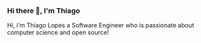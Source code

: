 ### Hi there 👋, I'm Thiago

Hi, i'm Thiago Lopes a Software Engineer who is passionate about computer science and open source!

<!--
**Thiago18l/Thiago18l** is a ✨ _special_ ✨ repository because its `README.md` (this file) appears on your GitHub profile.

- 🌱 I’m currently learning Backend technologies like Spring boot and NodeJS with Typescript.
- 👯 I’m looking to collaborate on some projects with great challengers!
- 📫 How to reach me:
- 😄 Pronouns: ...
- ⚡ Fun fact: ...
-->
